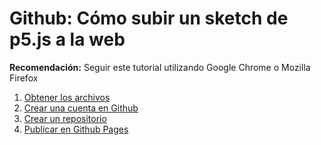 # Github: Cómo subir un sketch de p5.js a la web

  
**Recomendación:** Seguir este tutorial utilizando Google Chrome o Mozilla Firefox

1. [Obtener los archivos](01.md)
2. [Crear una cuenta en Github](02.md)
3. [Crear un repositorio](03.md)
4. [Publicar en Github Pages](04.md)



